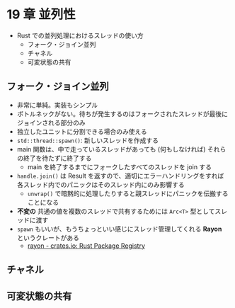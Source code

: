 19 章 並列性
===

- Rust での並列処理におけるスレッドの使い方
  - フォーク・ジョイン並列
  - チャネル
  - 可変状態の共有



## フォーク・ジョイン並列

- 非常に単純。実装もシンプル
- ボトルネックがない。待ちが発生するのはフォークされたスレッドが最後にジョインされる部分のみ
- 独立したユニットに分割できる場合のみ使える
- `std::thread::spawn()`: 新しいスレッドを作成する
- main 関数は、中で走っているスレッドがあっても (何もしなければ) それらの終了を待たずに終了する
  - main を終了するまでにフォークしたすべてのスレッドを join する
- `handle.join()` は Result を返すので、適切にエラーハンドリングをすれば各スレッド内でのパニックはそのスレッド内にのみ影響する
  - `unwrap()` で暗黙的に処理したりすると親スレッドにパニックを伝搬することになる
- **不変の** 共通の値を複数のスレッドで共有するためには `Arc<T>` 型としてスレッドに渡す
- `spawn` もいいが、もうちょっといい感じにスレッド管理してくれる **Rayon** というクレートがある
  - [rayon - crates.io: Rust Package Registry](https://crates.io/crates/rayon)




## チャネル





## 可変状態の共有




